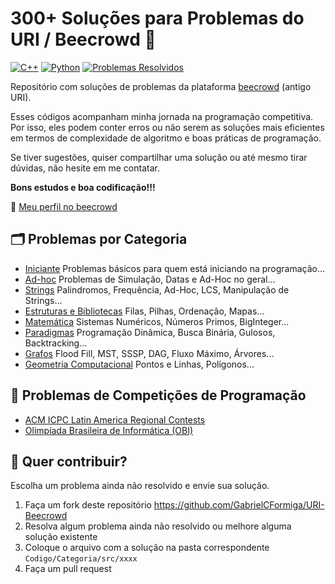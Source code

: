 # 300+ Soluções para Problemas do URI / Beecrowd 🐝 

[![C++](https://img.shields.io/badge/C%2B%2B-brightgreen?style=plastic&logo=cplusplus)](https://en.cppreference.com/w/)
[![Python](https://img.shields.io/badge/Python-brightgreen?style=plastic&logo=python)](https://docs.python.org/3/)
[![Problemas Resolvidos](https://img.shields.io/badge/Problemas%20Resolvidos-327-brightgreen?style=plastic)](https://github.com/potigol/beecrowd/commits/master)

Repositório com soluções de problemas da plataforma <a href="https://www.beecrowd.com.br/">beecrowd</a> (antigo URI).

Esses códigos acompanham minha jornada na programação competitiva. Por isso, eles podem conter erros ou não serem as soluções mais eficientes em termos de complexidade de algoritmo e boas práticas de programação.

Se tiver sugestões, quiser compartilhar uma solução ou até mesmo tirar dúvidas, não hesite em me contatar. 

<b>Bons estudos e boa codificação!!!</b>


🔗 <a href="https://www.beecrowd.com.br/judge/en/profile/802875"> Meu perfil no beecrowd </a>



## 🗂 Problemas por Categoria

- [Iniciante](https://github.com/GabrielCFormiga/URI-Beecrowd/tree/main/Codigo/1%20-%20Iniciante) Problemas básicos para quem está iniciando na programação...
- [Ad-hoc](https://github.com/GabrielCFormiga/URI-Beecrowd/tree/main/Codigo/2%20-%20Ad-Hoc) Problemas de Simulação, Datas e Ad-Hoc no geral...
- [Strings](https://github.com/GabrielCFormiga/URI-Beecrowd/tree/main/Codigo/3%20-%20Strings) Palindromos, Frequência, Ad-Hoc, LCS, Manipulação de Strings...
- [Estruturas e Bibliotecas](https://github.com/GabrielCFormiga/URI-Beecrowd/tree/main/Codigo/4%20-%20Estruturas%20e%20Bibliotecas) Filas, Pilhas, Ordenação, Mapas...
- [Matemática](https://github.com/GabrielCFormiga/URI-Beecrowd/tree/main/Codigo/5%20-%20Matem%C3%A1tica) Sistemas Numéricos, Números Primos, BigInteger...
- [Paradigmas](https://github.com/GabrielCFormiga/URI-Beecrowd/tree/main/Codigo/6%20-%20Paradigmas) Programação Dinâmica, Busca Binária, Gulosos, Backtracking...
- [Grafos](https://github.com/GabrielCFormiga/URI-Beecrowd/tree/main/Codigo/7%20-%20Grafos) Flood Fill, MST, SSSP, DAG, Fluxo Máximo, Árvores...
- [Geometria Computacional](https://github.com/GabrielCFormiga/URI-Beecrowd/tree/main/Codigo/8%20-%20Geometria%20Computacional) Pontos e Linhas, Polígonos...

## 🏅 Problemas de Competições de Programação
- [ACM ICPC Latin America Regional Contests](Competicoes/ICPC%20Latin%20America)
- [Olimpíada Brasileira de Informática (OBI)](Competicoes/OBI)

## 🤝 Quer contribuir?

Escolha um problema ainda não resolvido e envie sua solução.

1. Faça um fork deste repositório <https://github.com/GabrielCFormiga/URI-Beecrowd>
2. Resolva algum problema ainda não resolvido ou melhore alguma solução existente
3. Coloque o arquivo com a solução na pasta correspondente `Codigo/Categoria/src/xxxx`
4. Faça um pull request
